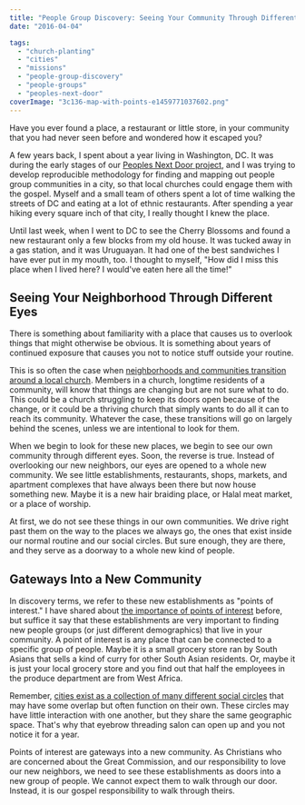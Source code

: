 ```yaml
---
title: "People Group Discovery: Seeing Your Community Through Different Eyes"
date: "2016-04-04"

tags: 
  - "church-planting"
  - "cities"
  - "missions"
  - "people-group-discovery"
  - "people-groups"
  - "peoples-next-door"
coverImage: "3c136-map-with-points-e1459771037602.png"
---
```


Have you ever found a place, a restaurant or little store, in your community that you had never seen before and wondered how it escaped you?

A few years back, I spent about a year living in Washington, DC. It was during the early stages of our [Peoples Next Door project](http://blog.keelancook.com/2015/08/introducing-the-peoples-next-door-blog.html), and I was trying to develop reproducible methodology for finding and mapping out people group communities in a city, so that local churches could engage them with the gospel. Myself and a small team of others spent a lot of time walking the streets of DC and eating at a lot of ethnic restaurants. After spending a year hiking every square inch of that city, I really thought I knew the place.

Until last week, when I went to DC to see the Cherry Blossoms and found a new restaurant only a few blocks from my old house. It was tucked away in a gas station, and it was Uruguayan. It had one of the best sandwiches I have ever put in my mouth, too. I thought to myself, "How did I miss this place when I lived here? I would've eaten here all the time!"

## **Seeing Your Neighborhood Through Different Eyes**

There is something about familiarity with a place that causes us to overlook things that might otherwise be obvious. It is something about years of continued exposure that causes you not to notice stuff outside your routine.

This is so often the case when [neighborhoods and communities transition around a local church](http://blog.keelancook.com/2015/11/neighborhoods-in-transition-3-historical-shifts-that-changed-your-churchs-neighborhood.html). Members in a church, longtime residents of a community, will know that things are changing but are not sure what to do. This could be a church struggling to keep its doors open because of the change, or it could be a thriving church that simply wants to do all it can to reach its community. Whatever the case, these transitions will go on largely behind the scenes, unless we are intentional to look for them.

When we begin to look for these new places, we begin to see our own community through different eyes. Soon, the reverse is true. Instead of overlooking our new neighbors, our eyes are opened to a whole new community. We see little establishments, restaurants, shops, markets, and apartment complexes that have always been there but now house something new. Maybe it is a new hair braiding place, or Halal meat market, or a place of worship.

At first, we do not see these things in our own communities. We drive right past them on the way to the places we always go, the ones that exist inside our normal routine and our social circles. But sure enough, they are there, and they serve as a doorway to a whole new kind of people.

## **Gateways Into a New Community**

In discovery terms, we refer to these new establishments as "points of interest." I have shared about [the importance of points of interest](http://blog.keelancook.com/2015/07/the-peoples-next-door-faq.html) before, but suffice it say that these establishments are very important to finding new people groups (or just different demographics) that live in your community. A point of interest is any place that can be connected to a specific group of people. Maybe it is a small grocery store ran by South Asians that sells a kind of curry for other South Asian residents. Or, maybe it is just your local grocery store and you find out that half the employees in the produce department are from West Africa.

Remember, [cities exist as a collection of many different social circles](http://blog.keelancook.com/2016/02/why-no-single-church-can-reach-a-city.html) that may have some overlap but often function on their own. These circles may have little interaction with one another, but they share the same geographic space. That's why that eyebrow threading salon can open up and you not notice it for a year.

Points of interest are gateways into a new community. As Christians who are concerned about the Great Commission, and our responsibility to love our new neighbors, we need to see these establishments as doors into a new group of people. We cannot expect them to walk through our door. Instead, it is our gospel responsibility to walk through theirs.
